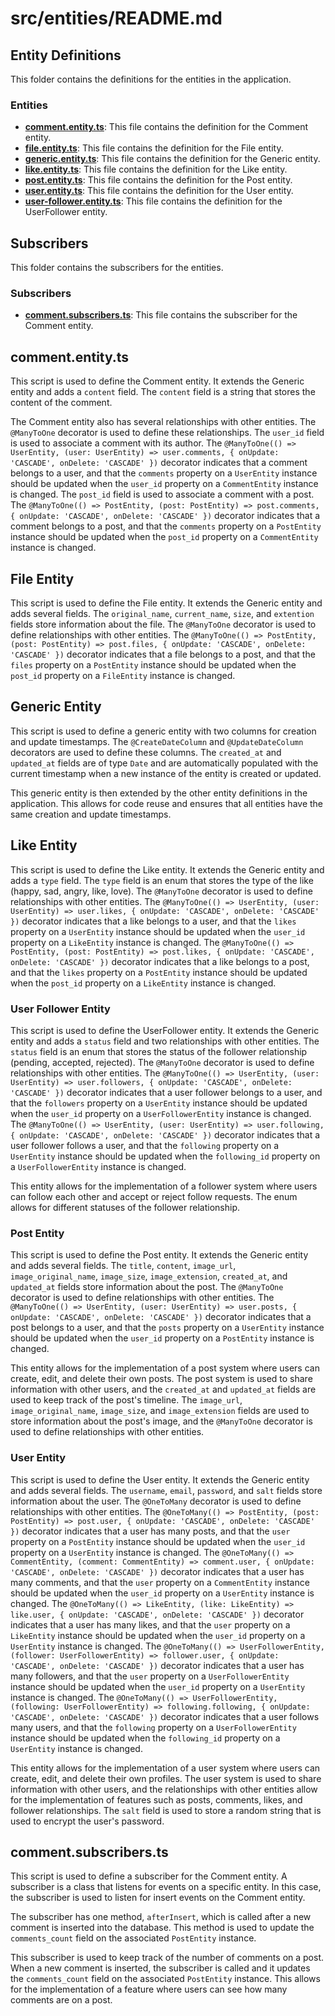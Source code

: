 # src/entities/README.md

## Entity Definitions

This folder contains the definitions for the entities in the application.

### Entities

- **[comment.entity.ts](src/entities/comment.entity.ts)**: This file contains the definition for the Comment entity.
- **[file.entity.ts](src/entities/file.entity.ts)**: This file contains the definition for the File entity.
- **[generic.entity.ts](src/entities/generic.entity.ts)**: This file contains the definition for the Generic entity.
- **[like.entity.ts](src/entities/like.entity.ts)**: This file contains the definition for the Like entity.
- **[post.entity.ts](src/entities/post.entity.ts)**: This file contains the definition for the Post entity.
- **[user.entity.ts](src/entities/user.entity.ts)**: This file contains the definition for the User entity.
- **[user-follower.entity.ts](src/entities/user-follower.entity.ts)**: This file contains the definition for the UserFollower entity.

## Subscribers

This folder contains the subscribers for the entities.

### Subscribers

- **[comment.subscribers.ts](src/controllers/subscribers/comment.subscribers.ts)**: This file contains the subscriber for the Comment entity. 

## comment.entity.ts

This script is used to define the Comment entity. It extends the Generic entity and adds a `content` field. The `content` field is a string that stores the content of the comment.

The Comment entity also has several relationships with other entities. The `@ManyToOne` decorator is used to define these relationships. The `user_id` field is used to associate a comment with its author. The `@ManyToOne(() => UserEntity, (user: UserEntity) => user.comments, { onUpdate: 'CASCADE', onDelete: 'CASCADE' })` decorator indicates that a comment belongs to a user, and that the `comments` property on a `UserEntity` instance should be updated when the `user_id` property on a `CommentEntity` instance is changed. The `post_id` field is used to associate a comment with a post. The `@ManyToOne(() => PostEntity, (post: PostEntity) => post.comments, { onUpdate: 'CASCADE', onDelete: 'CASCADE' })` decorator indicates that a comment belongs to a post, and that the `comments` property on a `PostEntity` instance should be updated when the `post_id` property on a `CommentEntity` instance is changed.

## File Entity

This script is used to define the File entity. It extends the Generic entity and adds several fields. The `original_name`, `current_name`, `size`, and `extention` fields store information about the file. The `@ManyToOne` decorator is used to define relationships with other entities. The `@ManyToOne(() => PostEntity, (post: PostEntity) => post.files, { onUpdate: 'CASCADE', onDelete: 'CASCADE' })` decorator indicates that a file belongs to a post, and that the `files` property on a `PostEntity` instance should be updated when the `post_id` property on a `FileEntity` instance is changed.


## Generic Entity

This script is used to define a generic entity with two columns for creation and update timestamps. The `@CreateDateColumn` and `@UpdateDateColumn` decorators are used to define these columns. The `created_at` and `updated_at` fields are of type `Date` and are automatically populated with the current timestamp when a new instance of the entity is created or updated.

This generic entity is then extended by the other entity definitions in the application. This allows for code reuse and ensures that all entities have the same creation and update timestamps.


## Like Entity

This script is used to define the Like entity. It extends the Generic entity and adds a `type` field. The `type` field is an enum that stores the type of the like (happy, sad, angry, like, love). The `@ManyToOne` decorator is used to define relationships with other entities. The `@ManyToOne(() => UserEntity, (user: UserEntity) => user.likes, { onUpdate: 'CASCADE', onDelete: 'CASCADE' })` decorator indicates that a like belongs to a user, and that the `likes` property on a `UserEntity` instance should be updated when the `user_id` property on a `LikeEntity` instance is changed. The `@ManyToOne(() => PostEntity, (post: PostEntity) => post.likes, { onUpdate: 'CASCADE', onDelete: 'CASCADE' })` decorator indicates that a like belongs to a post, and that the `likes` property on a `PostEntity` instance should be updated when the `post_id` property on a `LikeEntity` instance is changed.


### User Follower Entity

This script is used to define the UserFollower entity. It extends the Generic entity and adds a `status` field and two relationships with other entities. The `status` field is an enum that stores the status of the follower relationship (pending, accepted, rejected). The `@ManyToOne` decorator is used to define relationships with other entities. The `@ManyToOne(() => UserEntity, (user: UserEntity) => user.followers, { onUpdate: 'CASCADE', onDelete: 'CASCADE' })` decorator indicates that a user follower belongs to a user, and that the `followers` property on a `UserEntity` instance should be updated when the `user_id` property on a `UserFollowerEntity` instance is changed. The `@ManyToOne(() => UserEntity, (user: UserEntity) => user.following, { onUpdate: 'CASCADE', onDelete: 'CASCADE' })` decorator indicates that a user follower follows a user, and that the `following` property on a `UserEntity` instance should be updated when the `following_id` property on a `UserFollowerEntity` instance is changed.

This entity allows for the implementation of a follower system where users can follow each other and accept or reject follow requests. The enum allows for different statuses of the follower relationship.


### Post Entity

This script is used to define the Post entity. It extends the Generic entity and adds several fields. The `title`, `content`, `image_url`, `image_original_name`, `image_size`, `image_extension`, `created_at`, and `updated_at` fields store information about the post. The `@ManyToOne` decorator is used to define relationships with other entities. The `@ManyToOne(() => UserEntity, (user: UserEntity) => user.posts, { onUpdate: 'CASCADE', onDelete: 'CASCADE' })` decorator indicates that a post belongs to a user, and that the `posts` property on a `UserEntity` instance should be updated when the `user_id` property on a `PostEntity` instance is changed.

This entity allows for the implementation of a post system where users can create, edit, and delete their own posts. The post system is used to share information with other users, and the `created_at` and `updated_at` fields are used to keep track of the post's timeline. The `image_url`, `image_original_name`, `image_size`, and `image_extension` fields are used to store information about the post's image, and the `@ManyToOne` decorator is used to define relationships with other entities.


### User Entity

This script is used to define the User entity. It extends the Generic entity and adds several fields. The `username`, `email`, `password`, and `salt` fields store information about the user. The `@OneToMany` decorator is used to define relationships with other entities. The `@OneToMany(() => PostEntity, (post: PostEntity) => post.user, { onUpdate: 'CASCADE', onDelete: 'CASCADE' })` decorator indicates that a user has many posts, and that the `user` property on a `PostEntity` instance should be updated when the `user_id` property on a `UserEntity` instance is changed. The `@OneToMany(() => CommentEntity, (comment: CommentEntity) => comment.user, { onUpdate: 'CASCADE', onDelete: 'CASCADE' })` decorator indicates that a user has many comments, and that the `user` property on a `CommentEntity` instance should be updated when the `user_id` property on a `UserEntity` instance is changed. The `@OneToMany(() => LikeEntity, (like: LikeEntity) => like.user, { onUpdate: 'CASCADE', onDelete: 'CASCADE' })` decorator indicates that a user has many likes, and that the `user` property on a `LikeEntity` instance should be updated when the `user_id` property on a `UserEntity` instance is changed. The `@OneToMany(() => UserFollowerEntity, (follower: UserFollowerEntity) => follower.user, { onUpdate: 'CASCADE', onDelete: 'CASCADE' })` decorator indicates that a user has many followers, and that the `user` property on a `UserFollowerEntity` instance should be updated when the `user_id` property on a `UserEntity` instance is changed. The `@OneToMany(() => UserFollowerEntity, (following: UserFollowerEntity) => following.following, { onUpdate: 'CASCADE', onDelete: 'CASCADE' })` decorator indicates that a user follows many users, and that the `following` property on a `UserFollowerEntity` instance should be updated when the `following_id` property on a `UserEntity` instance is changed.

This entity allows for the implementation of a user system where users can create, edit, and delete their own profiles. The user system is used to share information with other users, and the relationships with other entities allow for the implementation of features such as posts, comments, likes, and follower relationships. The `salt` field is used to store a random string that is used to encrypt the user's password.


## comment.subscribers.ts

This script is used to define a subscriber for the Comment entity. A subscriber is a class that listens for events on a specific entity. In this case, the subscriber is used to listen for insert events on the Comment entity.

The subscriber has one method, `afterInsert`, which is called after a new comment is inserted into the database. This method is used to update the `comments_count` field on the associated `PostEntity` instance.

This subscriber is used to keep track of the number of comments on a post. When a new comment is inserted, the subscriber is called and it updates the `comments_count` field on the associated `PostEntity` instance. This allows for the implementation of a feature where users can see how many comments are on a post.

